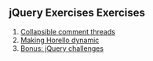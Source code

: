 ## jQuery Exercises Exercises

1. [Collapsible comment threads](comment_threads/README.md)
1. [Making Horello dynamic](horello_dynamic/README.md)
1. [Bonus: jQuery challenges](bonus_jquery.md)
